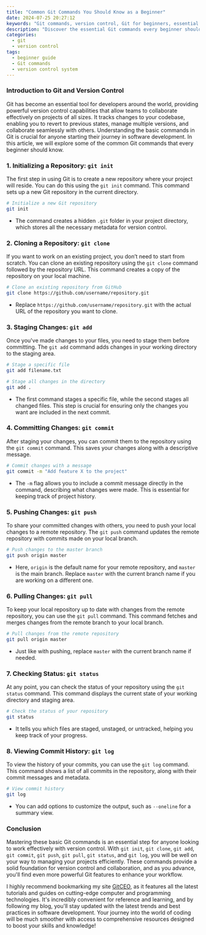 ```yaml
---
title: "Common Git Commands You Should Know as a Beginner"
date: 2024-07-25 20:27:12
keywords: "Git commands, version control, Git for beginners, essential Git commands, Git tutorial"
description: "Discover the essential Git commands every beginner should learn to effectively manage version control in software development. This comprehensive guide covers common commands including git init, git clone, git commit, git push, and more, along with examples and explanations to enhance your understanding. You will find step-by-step instructions to set up your first repository, clone projects from GitHub, make your first commit, and collaborate with others in a Git-based project. If you are new to Git, this article will serve as a valuable resource to help you grasp the fundamentals of version control, enabling you to confidently manage your code across multiple versions."
categories:
  - git
  - version control
tags:
  - beginner guide
  - Git commands
  - version control system
---
```


### Introduction to Git and Version Control

Git has become an essential tool for developers around the world, providing powerful version control capabilities that allow teams to collaborate effectively on projects of all sizes. It tracks changes to your codebase, enabling you to revert to previous states, manage multiple versions, and collaborate seamlessly with others. Understanding the basic commands in Git is crucial for anyone starting their journey in software development. In this article, we will explore some of the common Git commands that every beginner should know.

<!-- more -->

### 1. Initializing a Repository: `git init`

The first step in using Git is to create a new repository where your project will reside. You can do this using the `git init` command. This command sets up a new Git repository in the current directory.

```bash
# Initialize a new Git repository 
git init
```
* The command creates a hidden `.git` folder in your project directory, which stores all the necessary metadata for version control.

### 2. Cloning a Repository: `git clone`

If you want to work on an existing project, you don’t need to start from scratch. You can clone an existing repository using the `git clone` command followed by the repository URL. This command creates a copy of the repository on your local machine.

```bash
# Clone an existing repository from GitHub
git clone https://github.com/username/repository.git 
```
* Replace `https://github.com/username/repository.git` with the actual URL of the repository you want to clone.

### 3. Staging Changes: `git add`

Once you've made changes to your files, you need to stage them before committing. The `git add` command adds changes in your working directory to the staging area.

```bash
# Stage a specific file
git add filename.txt 

# Stage all changes in the directory
git add . 
```
* The first command stages a specific file, while the second stages all changed files. This step is crucial for ensuring only the changes you want are included in the next commit.

### 4. Committing Changes: `git commit`

After staging your changes, you can commit them to the repository using the `git commit` command. This saves your changes along with a descriptive message.

```bash
# Commit changes with a message
git commit -m "Add feature X to the project" 
```
* The `-m` flag allows you to include a commit message directly in the command, describing what changes were made. This is essential for keeping track of project history.

### 5. Pushing Changes: `git push`

To share your committed changes with others, you need to push your local changes to a remote repository. The `git push` command updates the remote repository with commits made on your local branch.

```bash
# Push changes to the master branch
git push origin master 
```
* Here, `origin` is the default name for your remote repository, and `master` is the main branch. Replace `master` with the current branch name if you are working on a different one.

### 6. Pulling Changes: `git pull`

To keep your local repository up to date with changes from the remote repository, you can use the `git pull` command. This command fetches and merges changes from the remote branch to your local branch.

```bash
# Pull changes from the remote repository
git pull origin master 
```
* Just like with pushing, replace `master` with the current branch name if needed.

### 7. Checking Status: `git status`

At any point, you can check the status of your repository using the `git status` command. This command displays the current state of your working directory and staging area.

```bash
# Check the status of your repository
git status 
```
* It tells you which files are staged, unstaged, or untracked, helping you keep track of your progress.

### 8. Viewing Commit History: `git log`

To view the history of your commits, you can use the `git log` command. This command shows a list of all commits in the repository, along with their commit messages and metadata.

```bash
# View commit history
git log 
```
* You can add options to customize the output, such as `--oneline` for a summary view.

### Conclusion

Mastering these basic Git commands is an essential step for anyone looking to work effectively with version control. With `git init`, `git clone`, `git add`, `git commit`, `git push`, `git pull`, `git status`, and `git log`, you will be well on your way to managing your projects efficiently. These commands provide a solid foundation for version control and collaboration, and as you advance, you'll find even more powerful Git features to enhance your workflow.

I highly recommend bookmarking my site [GitCEO](https://gitceo.com), as it features all the latest tutorials and guides on cutting-edge computer and programming technologies. It's incredibly convenient for reference and learning, and by following my blog, you'll stay updated with the latest trends and best practices in software development. Your journey into the world of coding will be much smoother with access to comprehensive resources designed to boost your skills and knowledge!